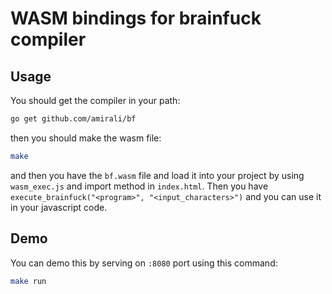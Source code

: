 # WASM bindings for brainfuck compiler

## Usage
You should get the compiler in your path:
```bash
go get github.com/amirali/bf
```
then you should make the wasm file:
```bash
make
```
and then you have the `bf.wasm` file and load it into your project by using `wasm_exec.js` and import method in `index.html`. Then you have `execute_brainfuck("<program>", "<input_characters>")` and you can use it in your javascript code.


## Demo
You can demo this by serving on `:8080` port using this command:
```bash
make run
```
